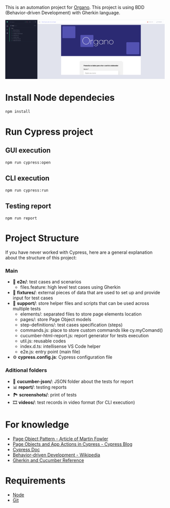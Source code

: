 This is an automation project for [Organo](https://github.com/Cledersonbc/organo). This project is using BDD (Behavior-driven Development) with Gherkin language.

<p style="text-align: center">
    <img src="./cypress/fixtures/organo-cypress.png">
</p>

# Install Node dependecies
```shell
npm install
```

# Run Cypress project

## GUI execution
```shell
npm run cypress:open
```

## CLI execution
```shell
npm run cypress:run
```

## Testing report
```shell
npm run report
```

# Project Structure

If you have never worked with Cypress, here are a general explanation about the structure of this project:

### Main
* :test_tube: **e2e/**: test cases and scenarios
  * files.feature: high level test cases using Gherkin
* :floppy_disk: **fixtures/**: external pieces of data that are used to set up and provide input for test cases
* :scroll: **support/**: store helper files and scripts that can be used across multiple tests
  * elements/: separated files to store page elements location
  * pages/: store Page Object models
  * step-definitions/: test cases specification (steps)
  * commands.js: place to store custom commands like cy.myComand()
  * cucumber-html-report.js: report generator for tests execution
  * util.js: reusable codes
  * index.d.ts: intellisense VS Code helper
  * e2e.js: entry point (main file)
* :gear: **cypress.config.js**: Cypress configuration file

### Aditional folders
* :cucumber: **cucumber-json/**: JSON folder about the tests for report
* :bar_chart: **report/**: testing reports
* :national_park: **screenshots/**: print of tests
* :film_strip: **videos/**: test records in video format (for CLI execution)

# For knowledge
* [Page Object Pattern - Article of Martin Fowler](https://martinfowler.com/bliki/PageObject.html)
* [Page Objects and App Actions in Cypress - Cypress Blog](https://www.cypress.io/blog/2019/01/03/stop-using-page-objects-and-start-using-app-actions/)
* [Cypress Doc](https://docs.cypress.io/guides/overview/why-cypress)
* [Behavior-driven Development - Wikipedia](https://en.wikipedia.org/wiki/Behavior-driven_development)
* [Gherkin and Cucumber Reference](https://cucumber.io/docs/gherkin/reference/)
# Requirements
* [Node](https://nodejs.org/en/download/)
* [Git](https://git-scm.com/downloads)
